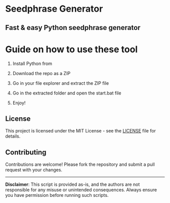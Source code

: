 # Seedphrase Generator          
            
## Fast & easy Python seedphrase generator               
                    
# Guide on how to use these tool                   
                 
1. Install Python from                
        
2. Download the repo as a ZIP             
           
3. Go in your file explorer and extract the ZIP file         
                 
4. Go in the extracted folder and open the start.bat file         
                 
5. Enjoy!               
                     
## License                   
            
This project is licensed under the MIT License - see the [LICENSE](LICENSE) file for details.                        
       
## Contributing       
             
Contributions are welcome! Please fork the repository and submit a pull request with your changes.              
             
---             
                
**Disclaimer**: This script is provided as-is, and the authors are not responsible for any misuse or unintended consequences. Always ensure you have permission before running such scripts.                